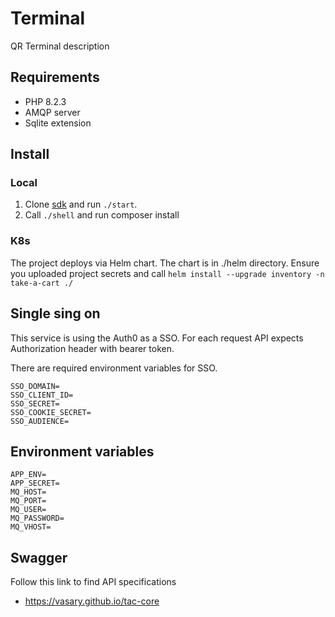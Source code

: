 # Terminal

QR Terminal description

## Requirements
* PHP 8.2.3
* AMQP server
* Sqlite extension

## Install

### Local
1. Clone [sdk](https://vasary.github.io/tac-sdk) and run `./start`.
2. Call `./shell` and run composer install

### K8s
The project deploys via Helm chart. The chart is in ./helm directory. 
Ensure you uploaded project secrets and call `helm install --upgrade inventory -n take-a-cart ./`


## Single sing on
This service is using the Auth0 as a SSO. For each request API expects Authorization header with bearer token.

There are required environment variables for SSO.
```shell
SSO_DOMAIN=
SSO_CLIENT_ID=
SSO_SECRET=
SSO_COOKIE_SECRET=
SSO_AUDIENCE=
```

## Environment variables
```shell
APP_ENV=
APP_SECRET=
MQ_HOST=
MQ_PORT=
MQ_USER=
MQ_PASSWORD=
MQ_VHOST=
```

## Swagger
Follow this link to find API specifications
- https://vasary.github.io/tac-core

